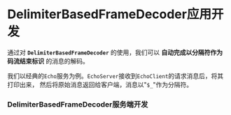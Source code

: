 DelimiterBasedFrameDecoder应用开发
============================================================
通过对 **`DelimiterBasedFrameDecoder`** 的使用，我们可以 **自动完成以分隔符作为码流结束标识** 的消息的解码。

我们以经典的`Echo`服务为例。`EchoServer`接收到`EchoClient`的请求消息后，将其打印出来，
然后将原始消息返回给客户端，消息以"`$_`"作为分隔符。

### DelimiterBasedFrameDecoder服务端开发
```java 

```
